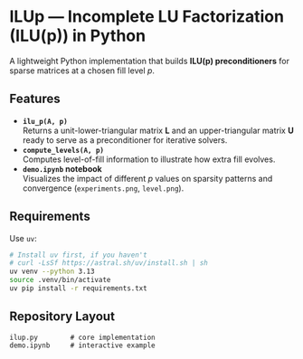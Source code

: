 # ILUp — Incomplete LU Factorization (ILU(p)) in Python

A lightweight Python implementation that builds **ILU(p) preconditioners** for sparse matrices at a chosen fill level *p*.

## Features
- **`ilu_p(A, p)`**  
  Returns a unit-lower-triangular matrix **L** and an upper-triangular matrix **U** ready to serve as a preconditioner for iterative solvers.
- **`compute_levels(A, p)`**  
  Computes level-of-fill information to illustrate how extra fill evolves.
- **`demo.ipynb` notebook**  
  Visualizes the impact of different *p* values on sparsity patterns and convergence (`experiments.png`, `level.png`).

## Requirements
Use `uv`:

```bash
# Install uv first, if you haven't
# curl -LsSf https://astral.sh/uv/install.sh | sh
uv venv --python 3.13
source .venv/bin/activate
uv pip install -r requirements.txt
```

## Repository Layout

```
ilup.py        # core implementation
demo.ipynb     # interactive example
```